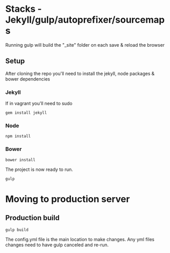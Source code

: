 Stacks - Jekyll/gulp/autoprefixer/sourcemaps
==================
Running gulp will build the "_site" folder on each save & reload the browser

## Setup
After cloning the repo you'll need to install the jekyll, node packages & bower dependencies

### Jekyll
If in vagrant you'll need to sudo
```
gem install jekyll
```

### Node
```
npm install
```

### Bower
```
bower install
```

The project is now ready to run.
```
gulp
```

# Moving to production server

## Production build
```
gulp build
```

The config.yml file is the main location to make changes. Any yml files changes need to have gulp canceled and re-run.